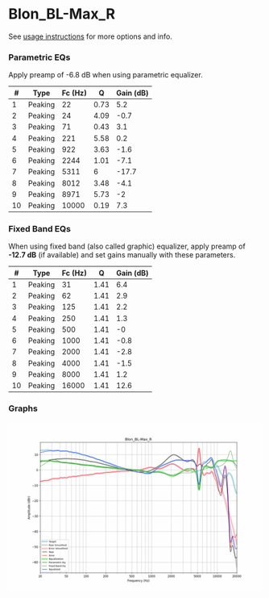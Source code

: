 # Blon_BL-Max_R
See [usage instructions](https://github.com/jaakkopasanen/AutoEq#usage) for more options and info.

### Parametric EQs
Apply preamp of -6.8 dB when using parametric equalizer.

|   # | Type    |   Fc (Hz) |    Q |   Gain (dB) |
|-----|---------|-----------|------|-------------|
|   1 | Peaking |        22 | 0.73 |         5.2 |
|   2 | Peaking |        24 | 4.09 |        -0.7 |
|   3 | Peaking |        71 | 0.43 |         3.1 |
|   4 | Peaking |       221 | 5.58 |         0.2 |
|   5 | Peaking |       922 | 3.63 |        -1.6 |
|   6 | Peaking |      2244 | 1.01 |        -7.1 |
|   7 | Peaking |      5311 | 6    |       -17.7 |
|   8 | Peaking |      8012 | 3.48 |        -4.1 |
|   9 | Peaking |      8971 | 5.73 |        -2   |
|  10 | Peaking |     10000 | 0.19 |         7.3 |

### Fixed Band EQs
When using fixed band (also called graphic) equalizer, apply preamp of **-12.7 dB** (if available) and set gains manually with these parameters.

|   # | Type    |   Fc (Hz) |    Q |   Gain (dB) |
|-----|---------|-----------|------|-------------|
|   1 | Peaking |        31 | 1.41 |         6.4 |
|   2 | Peaking |        62 | 1.41 |         2.9 |
|   3 | Peaking |       125 | 1.41 |         2.2 |
|   4 | Peaking |       250 | 1.41 |         1.3 |
|   5 | Peaking |       500 | 1.41 |        -0   |
|   6 | Peaking |      1000 | 1.41 |        -0.8 |
|   7 | Peaking |      2000 | 1.41 |        -2.8 |
|   8 | Peaking |      4000 | 1.41 |        -1.5 |
|   9 | Peaking |      8000 | 1.41 |         1.2 |
|  10 | Peaking |     16000 | 1.41 |        12.6 |

### Graphs
![](./Blon_BL-Max_R.png)
